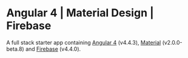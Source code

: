  

# Angular 4 | Material Design | Firebase
A full stack starter app containing [Angular 4](https://angular.io) (v4.4.3), [Material](https://material.io/) (v2.0.0-beta.8) and [Firebase](https://firebase.google.com/) (v4.4.0).


